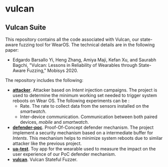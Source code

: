 # vulcan

## Vulcan Suite 

This repository contains all the code associated with Vulcan, our state-aware fuzzing tool for WearOS. The technical details are in the following paper:  

* Edgardo Barsallo Yi, Heng Zhang, Amiya Maji, Kefan Xu, and Saurabh Bagchi, "Vulcan: Lessons in Reliability of Wearables through State-Aware Fuzzing," Mobisys 2020.

The repository includes the following:
 * **[attacker](attacker)**. Attacker based on *Intent* injection campaigns. The project is used to determine the minimum working set needed to trigger system reboots on Wear OS. The following experiments can be :
   * Rate. The rate to collect data from the sensors installed on the *smartwatch*.
   * Inter-device communication. Communication between both paired devices, *mobile* and *smartwatch*.
 * **[defender-poc](defender-poc)**. Proof-Of-Concept defender mechanism. The project implement a security mechanism based on a intermediate buffer for *Intents*. This mechanism helps to minimize system reboots due to similar attacker like the previous project.
 * **[ua-test](ua-test)**. Toy app for the wearable used to measure the impact on the user experience of our PoC defender mechanism.
 * **[vulcan](vulcan)**. Vulcan Stateful Fuzzer.


